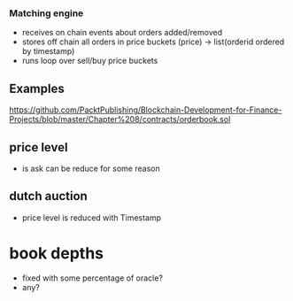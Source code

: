 


### Matching engine

- receives on chain events about orders added/removed
- stores off chain all orders in price buckets (price) -> list(orderid ordered by timestamp)
- runs loop over sell/buy price buckets



## Examples

https://github.com/PacktPublishing/Blockchain-Development-for-Finance-Projects/blob/master/Chapter%208/contracts/orderbook.sol

## price level
- is ask can be reduce for some reason


## dutch auction

- price level is reduced with Timestamp

# book depths

- fixed with some percentage of oracle?
- any?



